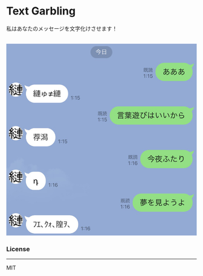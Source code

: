 # Text Garbling
私はあなたのメッセージを文字化けさせます！

<br>

<img src="https://github.com/Luka-Magic/Message-Garbling/blob/main/img/messagegarbling.png">

### License
---
MIT

